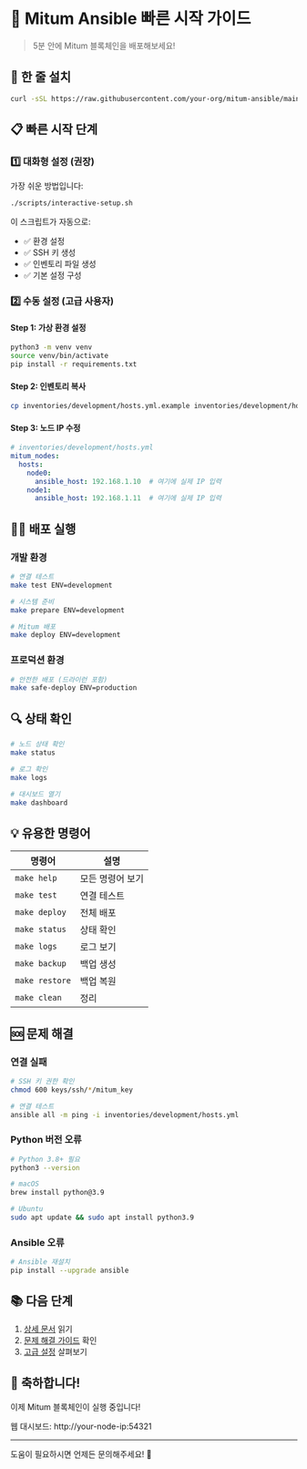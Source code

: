 # 🚀 Mitum Ansible 빠른 시작 가이드

> 5분 안에 Mitum 블록체인을 배포해보세요!

## 🎯 한 줄 설치

```bash
curl -sSL https://raw.githubusercontent.com/your-org/mitum-ansible/main/install.sh | bash
```

## 📋 빠른 시작 단계

### 1️⃣ 대화형 설정 (권장)

가장 쉬운 방법입니다:

```bash
./scripts/interactive-setup.sh
```

이 스크립트가 자동으로:
- ✅ 환경 설정
- ✅ SSH 키 생성
- ✅ 인벤토리 파일 생성
- ✅ 기본 설정 구성

### 2️⃣ 수동 설정 (고급 사용자)

#### Step 1: 가상 환경 설정
```bash
python3 -m venv venv
source venv/bin/activate
pip install -r requirements.txt
```

#### Step 2: 인벤토리 복사
```bash
cp inventories/development/hosts.yml.example inventories/development/hosts.yml
```

#### Step 3: 노드 IP 수정
```yaml
# inventories/development/hosts.yml
mitum_nodes:
  hosts:
    node0:
      ansible_host: 192.168.1.10  # 여기에 실제 IP 입력
    node1:
      ansible_host: 192.168.1.11  # 여기에 실제 IP 입력
```

## 🏃‍♂️ 배포 실행

### 개발 환경
```bash
# 연결 테스트
make test ENV=development

# 시스템 준비
make prepare ENV=development

# Mitum 배포
make deploy ENV=development
```

### 프로덕션 환경
```bash
# 안전한 배포 (드라이런 포함)
make safe-deploy ENV=production
```

## 🔍 상태 확인

```bash
# 노드 상태 확인
make status

# 로그 확인
make logs

# 대시보드 열기
make dashboard
```

## 💡 유용한 명령어

| 명령어 | 설명 |
|--------|------|
| `make help` | 모든 명령어 보기 |
| `make test` | 연결 테스트 |
| `make deploy` | 전체 배포 |
| `make status` | 상태 확인 |
| `make logs` | 로그 보기 |
| `make backup` | 백업 생성 |
| `make restore` | 백업 복원 |
| `make clean` | 정리 |

## 🆘 문제 해결

### 연결 실패
```bash
# SSH 키 권한 확인
chmod 600 keys/ssh/*/mitum_key

# 연결 테스트
ansible all -m ping -i inventories/development/hosts.yml
```

### Python 버전 오류
```bash
# Python 3.8+ 필요
python3 --version

# macOS
brew install python@3.9

# Ubuntu
sudo apt update && sudo apt install python3.9
```

### Ansible 오류
```bash
# Ansible 재설치
pip install --upgrade ansible
```

## 📚 다음 단계

1. [상세 문서](README.md) 읽기
2. [문제 해결 가이드](TROUBLESHOOTING.md) 확인
3. [고급 설정](docs/ADVANCED.md) 살펴보기

## 🎉 축하합니다!

이제 Mitum 블록체인이 실행 중입니다! 

웹 대시보드: http://your-node-ip:54321

---

도움이 필요하시면 언제든 문의해주세요! 🤝 